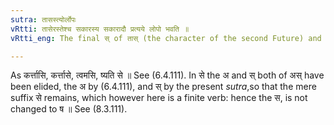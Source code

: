 ```yaml
---
sutra: तासस्त्योर्लोपः
vRtti: तासेरस्तेश्च सकारस्य सकारादौ प्रत्यये लोपो भवति ॥
vRtti_eng: The final स् of तास् (the character of the second Future) and that of अस् 'to be', is elided before an affix beginning with स् ॥

---
```

As कर्त्तासि, कर्त्तासे, त्वमसि, ष्यति से ॥ See (6.4.111). In से the अ and स् both of अस् have been elided, the अ by (6.4.111), and स् by the present _sutra_,so that the mere suffix से remains, which however here is a finite verb: hence the स, is not changed to ष ॥ See (8.3.111).